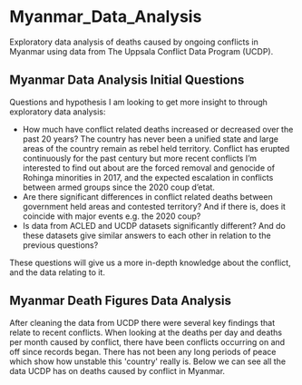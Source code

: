 # Myanmar_Data_Analysis

Exploratory data analysis of deaths caused by ongoing conflicts in Myanmar using data from The Uppsala Conflict Data Program (UCDP).


## Myanmar Data Analysis Initial Questions

Questions and hypothesis I am looking to get more insight to through exploratory data analysis:

- How much have conflict related deaths increased or decreased over the past 20 years? The country has never been a unified state and large areas of the country remain as rebel held territory. Conflict has erupted continuously for the past century but more recent conflicts I’m interested to find out about are the forced removal and genocide of Rohinga minorities in 2017, and the expected escalation in conflicts between armed groups since the 2020 coup d’etat.
- Are there significant differences in conflict related deaths between government held areas and contested territory? And if there is, does it coincide with major events e.g. the 2020 coup?
- Is data from ACLED and UCDP datasets significantly different? And do these datasets give similar answers to each other in relation to the previous questions?

These questions will give us a more in-depth knowledge about the conflict, and the data relating to it.


## Myanmar Death Figures Data Analysis

After cleaning the data from UCDP there were several key findings that relate to recent conflicts. 
When looking at the deaths per day and deaths per month caused by conflict, there have been conflicts occurring on and off since records began. There has not been any long periods of peace which show how unstable this 'country' really is. Below we can see all the data UCDP has on deaths caused by conflict in Myanmar.

![]()
